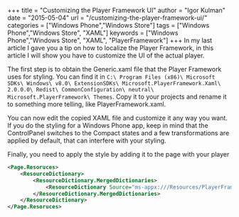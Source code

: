 +++
title = "Customizing the Player Framework UI"
author = "Igor Kulman"
date = "2015-05-04"
url = "/customizing-the-player-framework-ui/"
categories = ["Windows Phone","Windows Store"]
tags = ["Windows Phone","Windows Store", "XAML"]
keywords = ["Windows Phone","Windows Store", "XAML", "PlayerFramework"]
+++
In my last article I gave you a tip on how to localize the Player Framework, in this article I will show you have to customize the UI of the actual player. 

The first step is to obtain the Generic.xaml file that the Player Framework uses for styling. You can find it in `C:\ Program Files (x86)\ Microsoft SDKs\ Windows\ v8.0\ ExtensionSDKs\ Microsoft.PlayerFramework.Xaml\ 2.0.0.0\ Redist\ CommonConfiguration\ neutral\ Microsoft.PlayerFramework\ Themes`. Copy it to your projects and rename it to something more telling, like PlayerFramework.xaml.

You can now edit the copied XAML file and customize it any way you want. If you do the styling for a Windows Phone app, keep in mind that the ControlPanel switches to the Compact states and a few transformations are applied by default, that can interfere with your styling. 

<!--more-->

Finally, you need to apply the style by adding it to the page with your player

```xml
<Page.Resoruces> 
    <ResourceDictionary>
        <ResourceDictionary.MergedDictionaries>
            <ResourceDictionary Source="ms-appx:///Resources/PlayerFramework.xaml" />
        </ResourceDictionary.MergedDictionaries>
    </ResourceDictionary>
</Page.Resoruces>
```
